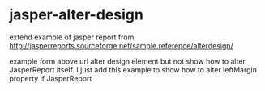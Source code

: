 jasper-alter-design
===================

extend example of jasper report from http://jasperreports.sourceforge.net/sample.reference/alterdesign/


example form above url alter design element but not show how to alter JasperReport itself.
I just add this example to show how to alter leftMargin property if JasperReport
